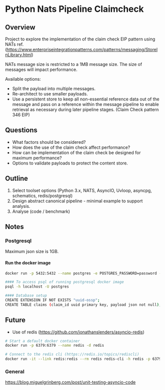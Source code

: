 # Python Nats Pipeline Claimcheck

## Overview

Project to explore the implementation of the claim check EIP pattern using NATs ref. (https://www.enterpriseintegrationpatterns.com/patterns/messaging/StoreInLibrary.html)

NATs message size is restricted to a 1MB message size.  The size of messages will impact performance.  

Available options:
* Split the payload into multiple messages.
* Re-architect to use smaller payloads.
* Use a persistent store to keep all non-essential reference data out of the message and pass 
on a reference within the message pipeline to enable retrieval as necessary during later 
pipeline stages. (Claim Check pattern 346 EIP)

## Questions

* What factors should be considered?
* How does the use of the claim check affect performance?
* How can be implementation of the claim check be designed for maximum performance?
* Options to validate payloads to protect the content store.

## Outline

1. Select toolset options (Python 3.x, NATS, AsyncIO, Uvloop, asyncpg, schematics, redis/postgresql)
2. Design abstract canonical pipeline - minimal example to support analysis.
3. Analyse (code / benchmark)

## Notes

### Postgresql

Maximum json size is 1GB.  

#### Run the docker image
``` bash 
docker run -p 5432:5432 --name postgres -e POSTGRES_PASSWORD=password -d postgres

#### To access psql of running postgresql docker image
psql -h localhost -U postgres

#### Database setup
CREATE EXTENSION IF NOT EXISTS "uuid-ossp";
CREATE TABLE claims (claim_id uuid primary key, payload json not null);
```

## Future
* Use of redis (https://github.com/jonathanslenders/asyncio-redis)
``` bash
# Start a default docker container
docker run -p 6379:6379 --name redis -d redis

# Connect to the redis cli (https://redis.io/topics/rediscli)
docker run -it --link redis:redis --rm redis redis-cli -h redis -p 6379 
```


### General

https://blog.miguelgrinberg.com/post/unit-testing-asyncio-code

